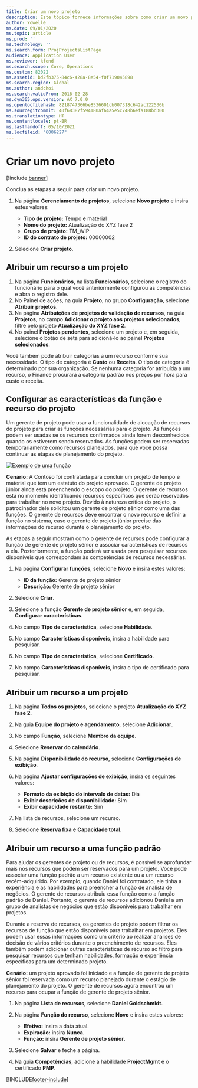 ```yaml
---
title: Criar um novo projeto
description: Este tópico fornece informações sobre como criar um novo projeto.
author: Yowelle
ms.date: 09/01/2020
ms.topic: article
ms.prod: ''
ms.technology: ''
ms.search.form: ProjProjectsListPage
audience: Application User
ms.reviewer: kfend
ms.search.scope: Core, Operations
ms.custom: 82022
ms.assetid: bd2fb375-84c6-428a-8e54-f0f719045898
ms.search.region: Global
ms.author: andchoi
ms.search.validFrom: 2016-02-28
ms.dyn365.ops.version: AX 7.0.0
ms.openlocfilehash: 8218747366be8536601cb007318c642ac122536b
ms.sourcegitcommit: 40f68387f594180af64a5e5c748b6efa188bd300
ms.translationtype: HT
ms.contentlocale: pt-BR
ms.lasthandoff: 05/10/2021
ms.locfileid: "6006227"
---
```

# <a name="create-a-new-project"></a>Criar um novo projeto

[!include [banner](../includes/banner.md)]

Conclua as etapas a seguir para criar um novo projeto.

1. Na página **Gerenciamento de projetos**, selecione **Novo projeto** e insira estes valores:

    - **Tipo de projeto:** Tempo e material
    - **Nome do projeto:** Atualização do XYZ fase 2
    - **Grupo de projeto:** TM\_WIP
    - **ID do contrato de projeto:** 00000002

2. Selecione **Criar projeto**.

## <a name="assign-a-resource-to-a-project"></a>Atribuir um recurso a um projeto

1. Na página **Funcionários**, na lista **Funcionários**, selecione o registro do funcionário para o qual você anteriormente configurou as competências e abra o registro dele.
2. No Painel de ações, na guia **Projeto**, no grupo **Configuração**, selecione **Atribuir projetos**.
3. Na página **Atribuições de projetos de validação de recursos**, na guia **Projetos**, no campo **Adicionar o projeto aos projetos selecionados**, filtre pelo projeto **Atualização do XYZ fase 2**.
4. No painel **Projetos pendentes**, selecione um projeto e, em seguida, selecione o botão de seta para adicioná-lo ao painel **Projetos selecionados**.

Você também pode atribuir categorias a um recurso conforme sua necessidade. O tipo de categoria é **Custo** ou **Receita**. O tipo de categoria é determinado por sua organização. Se nenhuma categoria for atribuída a um recurso, o Finance procurará a categoria padrão nos preços por hora para custo e receita.

## <a name="set-up-project-resource-and-role-characteristics"></a>Configurar as características da função e recurso do projeto

Um gerente de projeto pode usar a funcionalidade de alocação de recursos do projeto para criar as funções necessárias para o projeto. As funções podem ser usadas se os recursos confirmados ainda forem desconhecidos quando os estiverem sendo reservados. As funções podem ser reservadas temporariamente como recursos planejados, para que você possa continuar as etapas de planejamento do projeto.

[![Exemplo de uma função](./media/projectresourcing05.jpg)](./media/projectresourcing05.jpg) 

**Cenário:** A Contoso foi contratada para concluir um projeto de tempo e material que tem um estatuto do projeto aprovado. O gerente de projeto júnior ainda está preenchendo o escopo do projeto. O gerente de recursos está no momento identificando recursos específicos que serão reservados para trabalhar no novo projeto. Devido à natureza crítica do projeto, o patrocinador dele solicitou um gerente de projeto sênior como uma das funções. O gerente de recursos deve encontrar o novo recurso e definir a função no sistema, caso o gerente de projeto júnior precise das informações do recurso durante o planejamento do projeto.

As etapas a seguir mostram como o gerente de recursos pode configurar a função de gerente de projeto sênior e associar características de recursos a ela. Posteriormente, a função poderá ser usada para pesquisar recursos disponíveis que correspondam às competências de recursos necessárias.

1. Na página **Configurar funções**, selecione **Novo** e insira estes valores:

    - **ID da função:** Gerente de projeto sênior
    - **Descrição:** Gerente de projeto sênior

2. Selecione **Criar**.
3. Selecione a função **Gerente de projeto sênior** e, em seguida, **Configurar características**.
4. No campo **Tipo de característica**, selecione **Habilidade**.
5. No campo **Características disponíveis**, insira a habilidade para pesquisar.
6. No campo **Tipo de característica**, selecione **Certificado**.
7. No campo **Características disponíveis**, insira o tipo de certificado para pesquisar.

## <a name="assign-a-project-resource-to-a-project"></a>Atribuir um recurso a um projeto

1. Na página **Todos os projetos**, selecione o projeto **Atualização do XYZ fase 2**.
2. Na guia **Equipe do projeto e agendamento**, selecione **Adicionar**.
3. No campo **Função**, selecione **Membro da equipe**.
4. Selecione **Reservar do calendário**.
5. Na página **Disponibilidade do recurso**, selecione **Configurações de exibição**.
6. Na página **Ajustar configurações de exibição**, insira os seguintes valores:

    - **Formato da exibição do intervalo de datas:** Dia
    - **Exibir descrições de disponibilidade:** Sim
    - **Exibir capacidade restante:** Sim

7. Na lista de recursos, selecione um recurso.
8. Selecione **Reserva fixa** e **Capacidade total**.

## <a name="assign-a-resource-to-a-default-role"></a>Atribuir um recurso a uma função padrão

Para ajudar os gerentes de projeto ou de recursos, é possível se aprofundar mais nos recursos que podem ser reservados para um projeto. Você pode associar uma função padrão a um recurso existente ou a um recurso recém-adquirido. Por exemplo, quando Daniel foi contratado, ele tinha a experiência e as habilidades para preencher a função de analista de negócios. O gerente de recursos atribuiu essa função como a função padrão de Daniel. Portanto, o gerente de recursos adicionou Daniel a um grupo de analistas de negócios que estão disponíveis para trabalhar em projetos.

Durante a reserva de recursos, os gerentes de projeto podem filtrar os recursos de função que estão disponíveis para trabalhar em projetos. Eles podem usar essas informações como um critério ao realizar análises de decisão de vários critérios durante o preenchimento de recursos. Eles também podem adicionar outras características de recurso ao filtro para pesquisar recursos que tenham habilidades, formação e experiência específicas para um determinado projeto.

**Cenário:** um projeto aprovado foi iniciado e a função de gerente de projeto sênior foi reservada como um recurso planejado durante o estágio de planejamento do projeto. O gerente de recursos agora encontrou um recurso para ocupar a função de gerente de projeto sênior.

1. Na página **Lista de recursos**, selecione **Daniel Goldschmidt**.
2. Na página **Função do recurso**, selecione **Novo** e insira estes valores:

    - **Efetivo:** insira a data atual.
    - **Expiração:** insira **Nunca**.
    - **Função:** insira **Gerente de projeto sênior**.

3. Selecione **Salvar** e feche a página.
4. Na guia **Competências**, adicione a habilidade **ProjectMgmt** e o certificado **PMP**.


[!INCLUDE[footer-include](../includes/footer-banner.md)]